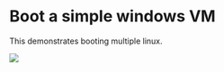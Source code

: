 # Boot a simple windows VM

This demonstrates booting multiple linux.

<a href="https://portal.azure.com/#create/Microsoft.Template/uri/https%3A%2F%2Fraw.githubusercontent.com%2Fanhowe%2Fscratch%2Fmaster%2Fsimplemultilinux%2Fazuredeploy.json" target="_blank">
    <img src="http://azuredeploy.net/deploybutton.png"/>
</a>
